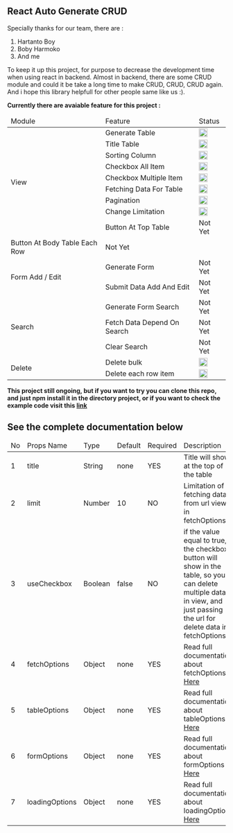 ## React Auto Generate CRUD ##

Specially thanks for our team, there are :

1. Hartanto Boy
2. Boby Harmoko
3. And me

To keep it up this project, for purpose to decrease the development time when using react in backend. Almost in backend, there are some CRUD module and could it be take a long time to make CRUD, CRUD, CRUD again. And i hope this library helpfull for other people same like us :).

<b>Currently there are avaiable feature for this project :</b>
<table>
    <thead>
        <tr>
            <td>Module</td>
            <td>Feature</td>
            <td>Status</td>
        </tr>
    </thead>
    <tbody>
        <tr>
            <td rowspan="9">View</td>
            <td>Generate Table</td>
            <td><img width="20" height="20" src="https://assets-cdn.github.com/images/icons/emoji/unicode/2705.png" alt="done"/></td>
        </tr>
        <tr>
            <td>Title Table</td>
            <td><img width="20" height="20" src="https://assets-cdn.github.com/images/icons/emoji/unicode/2705.png" alt="done"/></td>
        </tr>
        <tr>
            <td>Sorting Column</td>
            <td><img width="20" height="20" src="https://assets-cdn.github.com/images/icons/emoji/unicode/2705.png" alt="done"/></td>
        </tr>
        <tr>
            <td>Checkbox All Item</td>
            <td><img width="20" height="20" src="https://assets-cdn.github.com/images/icons/emoji/unicode/2705.png" alt="done"/></td>
        </tr>
        <tr>
            <td>Checkbox Multiple Item</td>
            <td><img width="20" height="20" src="https://assets-cdn.github.com/images/icons/emoji/unicode/2705.png" alt="done"/></td>
        </tr>
        <tr>
            <td>Fetching Data For Table</td>
            <td><img width="20" height="20" src="https://assets-cdn.github.com/images/icons/emoji/unicode/2705.png" alt="done"/></td>
        </tr>
        <tr>
            <td>Pagination</td>
            <td><img width="20" height="20" src="https://assets-cdn.github.com/images/icons/emoji/unicode/2705.png" alt="done"/></td>
        </tr>
        <tr>
            <td>Change Limitation</td>
            <td><img width="20" height="20" src="https://assets-cdn.github.com/images/icons/emoji/unicode/2705.png" alt="done"/></td>
        </tr>
        <tr>
            <td>Button At Top Table</td>
            <td>Not Yet</td>
        </tr>
        <tr>
            <td>Button At Body Table Each Row</td>
            <td>Not Yet</td>
        </tr>
        <tr>
            <td rowspan="2">Form Add / Edit</td>
            <td>Generate Form</td>
            <td>Not Yet</td>
        </tr>
        <tr>
            <td>Submit Data Add And Edit</td>
            <td>Not Yet</td>
        </tr>
        <tr>
            <td rowspan="3">Search</td>
            <td>Generate Form Search</td>
            <td>Not Yet</td>
        </tr>
        <tr>
            <td>Fetch Data Depend On Search</td>
            <td>Not Yet</td>
        </tr>
        <tr>
            <td>Clear Search</td>
            <td>Not Yet</td>
        </tr>
        <tr>
            <td rowspan="2">Delete</td>
            <td>Delete bulk</td>
            <td><img width="20" height="20" src="https://assets-cdn.github.com/images/icons/emoji/unicode/2705.png" alt="done"/></td>
        </tr>
        <tr>
            <td>Delete each row item</td>
            <td><img width="20" height="20" src="https://assets-cdn.github.com/images/icons/emoji/unicode/2705.png" alt="done"/></td>
        </tr>
    </tbody>
</table>

<b>This project still ongoing, but if you want to try you can clone this repo, and just npm install it in the directory project, or if you want to check the example code visit this <a href="/src/index.js">link</a></b>

## See the complete documentation below
<table>
    <thead>
        <tr>
            <td>No</td>
            <td>Props Name</td>
            <td>Type</td>
            <td>Default</td>
            <td>Required</td>
            <td>Description</td>
        </tr>
    </thead>
    <tbody>
        <tr>
            <td>1</td>
            <td>title</td>
            <td>String</td> 
            <td>none</td>
            <td>YES</td>
            <td>Title will show at the top of the table</td>
        </tr>
        <tr>
            <td>2</td>
            <td>limit</td>
            <td>Number</td> 
            <td>10</td>
            <td>NO</td>
            <td>Limitation of fetching data from url view in fetchOptions</td>
        </tr>
        <tr>
            <td>3</td>
            <td>useCheckbox</td>
            <td>Boolean</td> 
            <td>false</td>
            <td>NO</td>
            <td>if the value equal to true, the checkbox button will show in the table, so you can delete multiple data in view, and just passing the url for delete data in fetchOptions
            </td>
        </tr>
        <tr>
            <td>4</td>
            <td>fetchOptions</td>
            <td>Object</td>
            <td>none</td>
            <td>YES</td>
            <td>Read full documentation about fetchOptions <a href="/documentation/fetchOptions.md">Here</a></td>
        </tr>
        <tr>
            <td>5</td>
            <td>tableOptions</td>
            <td>Object</td>
            <td>none</td>
            <td>YES</td>
            <td>Read full documentation about tableOptions <a href="/documentation/tableOptions.md">Here</a></td>
        </tr>
        <tr>
            <td>6</td>
            <td>formOptions</td>
            <td>Object</td>
            <td>none</td>
            <td>YES</td>
            <td>Read full documentation about formOptions <a href="/documentation/formOptions.md">Here</a></td>
        </tr>
        <tr>
            <td>7</td>
            <td>loadingOptions</td>
            <td>Object</td>
            <td>none</td>
            <td>YES</td>
            <td>Read full documentation about loadingOptions <a href="/documentation/loadingOptions.md">Here</a></td>
        </tr>
    </tbody>
</table>